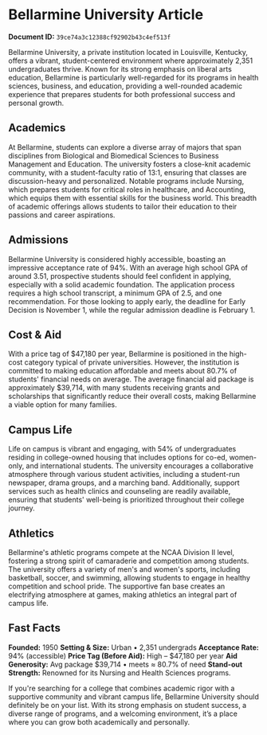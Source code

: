 # Bellarmine University Article

**Document ID:** `39ce74a3c12388cf92902b43c4ef513f`

Bellarmine University, a private institution located in Louisville, Kentucky, offers a vibrant, student-centered environment where approximately 2,351 undergraduates thrive. Known for its strong emphasis on liberal arts education, Bellarmine is particularly well-regarded for its programs in health sciences, business, and education, providing a well-rounded academic experience that prepares students for both professional success and personal growth.

## Academics
At Bellarmine, students can explore a diverse array of majors that span disciplines from Biological and Biomedical Sciences to Business Management and Education. The university fosters a close-knit academic community, with a student-faculty ratio of 13:1, ensuring that classes are discussion-heavy and personalized. Notable programs include Nursing, which prepares students for critical roles in healthcare, and Accounting, which equips them with essential skills for the business world. This breadth of academic offerings allows students to tailor their education to their passions and career aspirations.

## Admissions
Bellarmine University is considered highly accessible, boasting an impressive acceptance rate of 94%. With an average high school GPA of around 3.51, prospective students should feel confident in applying, especially with a solid academic foundation. The application process requires a high school transcript, a minimum GPA of 2.5, and one recommendation. For those looking to apply early, the deadline for Early Decision is November 1, while the regular admission deadline is February 1.

## Cost & Aid
With a price tag of $47,180 per year, Bellarmine is positioned in the high-cost category typical of private universities. However, the institution is committed to making education affordable and meets about 80.7% of students' financial needs on average. The average financial aid package is approximately $39,714, with many students receiving grants and scholarships that significantly reduce their overall costs, making Bellarmine a viable option for many families.

## Campus Life
Life on campus is vibrant and engaging, with 54% of undergraduates residing in college-owned housing that includes options for co-ed, women-only, and international students. The university encourages a collaborative atmosphere through various student activities, including a student-run newspaper, drama groups, and a marching band. Additionally, support services such as health clinics and counseling are readily available, ensuring that students' well-being is prioritized throughout their college journey.

## Athletics
Bellarmine's athletic programs compete at the NCAA Division II level, fostering a strong spirit of camaraderie and competition among students. The university offers a variety of men's and women's sports, including basketball, soccer, and swimming, allowing students to engage in healthy competition and school pride. The supportive fan base creates an electrifying atmosphere at games, making athletics an integral part of campus life.

## Fast Facts
**Founded:** 1950
**Setting & Size:** Urban • 2,351 undergrads
**Acceptance Rate:** 94% (accessible)
**Price Tag (Before Aid):** High – $47,180 per year
**Aid Generosity:** Avg package $39,714 • meets ≈ 80.7% of need
**Stand-out Strength:** Renowned for its Nursing and Health Sciences programs.

If you're searching for a college that combines academic rigor with a supportive community and vibrant campus life, Bellarmine University should definitely be on your list. With its strong emphasis on student success, a diverse range of programs, and a welcoming environment, it’s a place where you can grow both academically and personally.
